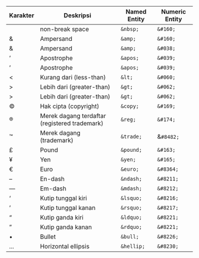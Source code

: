 | Karakter | Deskripsi                 | Named Entity      | Numeric Entity             | 
| -------- | ------------------------- | ------------      | ------------------------   |
|          | non-break space           | `&nbsp;`          | `&#160;  `                 |  
|    &     | Ampersand                 | `&amp; `          | `&#160;  `                 |  
|    &     | Ampersand                 | `&amp; `          | `&#038;  `                 |  
|    ’     | Apostrophe                | `&apos;`          | `&#039;  `                 |  
|    ’     | Apostrophe                | `&apos;`          | `&#039;  `                 |  
|    <     | Kurang dari (less-than)   | `&lt;  `          | `&#060;  `                 |  
|    >     | Lebih dari (greater-than) | `&gt;  `          | `&#062;  `                 |  
|    >     | Lebih dari (greater-than) | `&gt;  `          | `&#062;  `                 |  
|    ©	   | Hak cipta (copyright)	   | `&copy;`	       | `&#169;  `                 |
|    ®     | Merek dagang terdaftar (registered trademark) | `&reg; `| `&#174;`         |
|    ™     | Merek dagang (trademark)  | `&trade;`         |	&`#8482;  `             |
|    £	   | Pound                     | `&pound;`         |	`&#163;   `             |
|    ¥	   | Yen	                   | `&yen;`	       | `&#165; `                  |
|    €	   | Euro	                   | `&euro;  `        |	`&#8364;`               |
|    –     | En-dash	               | `&ndash;`	       | `&#8211;   `               |
|    —     | Em-dash	               | `&mdash;`	       | `&#8212;   `               |
|    ‘	   | Kutip tunggal kiri	       | `&lsquo;`	       | `&#8216;   `               |
|    ’	   | Kutip tunggal kanan	   | `&rsquo;`	       | `&#8217;   `               |
|    “	   | Kutip ganda kiri	       | `&ldquo;`	       | `&#8221;   `               |
|    ”	   | Kutip ganda kanan	       | `&rdquo;`	       | `&#8221;   `               |
|    •	   | Bullet	                   | `&bull;  `        |	`&#8226; `              |
|   ...	   | Horizontal ellipsis	   | `&hellip;`	       | `&#8230;  `                |
